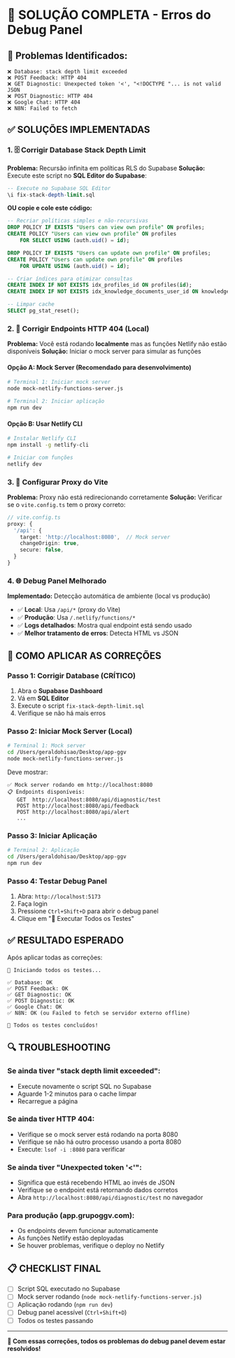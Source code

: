 # 🔧 SOLUÇÃO COMPLETA - Erros do Debug Panel

## 🚨 **Problemas Identificados:**

```
❌ Database: stack depth limit exceeded
❌ POST Feedback: HTTP 404
❌ GET Diagnostic: Unexpected token '<', "<!DOCTYPE "... is not valid JSON
❌ POST Diagnostic: HTTP 404
❌ Google Chat: HTTP 404
❌ N8N: Failed to fetch
```

## ✅ **SOLUÇÕES IMPLEMENTADAS**

### **1. 🗄️ Corrigir Database Stack Depth Limit**

**Problema:** Recursão infinita em políticas RLS do Supabase
**Solução:** Execute este script no **SQL Editor do Supabase**:

```sql
-- Execute no Supabase SQL Editor
\i fix-stack-depth-limit.sql
```

**OU copie e cole este código:**

```sql
-- Recriar políticas simples e não-recursivas
DROP POLICY IF EXISTS "Users can view own profile" ON profiles;
CREATE POLICY "Users can view own profile" ON profiles
    FOR SELECT USING (auth.uid() = id);

DROP POLICY IF EXISTS "Users can update own profile" ON profiles;
CREATE POLICY "Users can update own profile" ON profiles
    FOR UPDATE USING (auth.uid() = id);

-- Criar índices para otimizar consultas
CREATE INDEX IF NOT EXISTS idx_profiles_id ON profiles(id);
CREATE INDEX IF NOT EXISTS idx_knowledge_documents_user_id ON knowledge_documents(user_id);

-- Limpar cache
SELECT pg_stat_reset();
```

### **2. 🔧 Corrigir Endpoints HTTP 404 (Local)**

**Problema:** Você está rodando **localmente** mas as funções Netlify não estão disponíveis
**Solução:** Iniciar o mock server para simular as funções

#### **Opção A: Mock Server (Recomendado para desenvolvimento)**

```bash
# Terminal 1: Iniciar mock server
node mock-netlify-functions-server.js

# Terminal 2: Iniciar aplicação
npm run dev
```

#### **Opção B: Usar Netlify CLI**

```bash
# Instalar Netlify CLI
npm install -g netlify-cli

# Iniciar com funções
netlify dev
```

### **3. 📡 Configurar Proxy do Vite**

**Problema:** Proxy não está redirecionando corretamente
**Solução:** Verificar se o `vite.config.ts` tem o proxy correto:

```typescript
// vite.config.ts
proxy: {
  '/api': {
    target: 'http://localhost:8080',  // Mock server
    changeOrigin: true,
    secure: false,
  }
}
```

### **4. 🌐 Debug Panel Melhorado**

**Implementado:** Detecção automática de ambiente (local vs produção)
- ✅ **Local**: Usa `/api/*` (proxy do Vite)
- ✅ **Produção**: Usa `/.netlify/functions/*`
- ✅ **Logs detalhados**: Mostra qual endpoint está sendo usado
- ✅ **Melhor tratamento de erros**: Detecta HTML vs JSON

## 🚀 **COMO APLICAR AS CORREÇÕES**

### **Passo 1: Corrigir Database (CRÍTICO)**

1. Abra o **Supabase Dashboard**
2. Vá em **SQL Editor**
3. Execute o script `fix-stack-depth-limit.sql`
4. Verifique se não há mais erros

### **Passo 2: Iniciar Mock Server (Local)**

```bash
# Terminal 1: Mock server
cd /Users/geraldohisao/Desktop/app-ggv
node mock-netlify-functions-server.js
```

Deve mostrar:
```
✅ Mock server rodando em http://localhost:8080
📋 Endpoints disponíveis:
   GET  http://localhost:8080/api/diagnostic/test
   POST http://localhost:8080/api/feedback
   POST http://localhost:8080/api/alert
   ...
```

### **Passo 3: Iniciar Aplicação**

```bash
# Terminal 2: Aplicação
cd /Users/geraldohisao/Desktop/app-ggv
npm run dev
```

### **Passo 4: Testar Debug Panel**

1. Abra: `http://localhost:5173`
2. Faça login
3. Pressione `Ctrl+Shift+D` para abrir o debug panel
4. Clique em "🚀 Executar Todos os Testes"

## ✅ **RESULTADO ESPERADO**

Após aplicar todas as correções:

```
🚀 Iniciando todos os testes...

✅ Database: OK
✅ POST Feedback: OK
✅ GET Diagnostic: OK
✅ POST Diagnostic: OK
✅ Google Chat: OK
✅ N8N: OK (ou Failed to fetch se servidor externo offline)

🎉 Todos os testes concluídos!
```

## 🔍 **TROUBLESHOOTING**

### **Se ainda tiver "stack depth limit exceeded":**
- Execute novamente o script SQL no Supabase
- Aguarde 1-2 minutos para o cache limpar
- Recarregue a página

### **Se ainda tiver HTTP 404:**
- Verifique se o mock server está rodando na porta 8080
- Verifique se não há outro processo usando a porta 8080
- Execute: `lsof -i :8080` para verificar

### **Se ainda tiver "Unexpected token '<'":**
- Significa que está recebendo HTML ao invés de JSON
- Verifique se o endpoint está retornando dados corretos
- Abra `http://localhost:8080/api/diagnostic/test` no navegador

### **Para produção (app.grupoggv.com):**
- Os endpoints devem funcionar automaticamente
- As funções Netlify estão deployadas
- Se houver problemas, verifique o deploy no Netlify

## 📋 **CHECKLIST FINAL**

- [ ] Script SQL executado no Supabase
- [ ] Mock server rodando (`node mock-netlify-functions-server.js`)
- [ ] Aplicação rodando (`npm run dev`)
- [ ] Debug panel acessível (`Ctrl+Shift+D`)
- [ ] Todos os testes passando

---

**🎯 Com essas correções, todos os problemas do debug panel devem estar resolvidos!**
